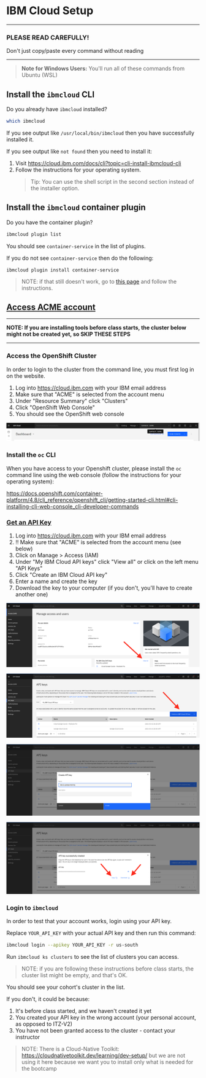 # IBM Cloud Setup

---

### PLEASE READ CAREFULLY!

Don't just copy/paste every command without reading

---

> **Note for Windows Users:** You'll run all of these commands from Ubuntu (WSL)

## Install the `ibmcloud` CLI

Do you already have `ibmcloud` installed?

```bash
which ibmcloud
```

If you see output like `/usr/local/bin/ibmcloud` then you have successfully installed it.

If you see output like `not found` then you need to install it:

1. Visit https://cloud.ibm.com/docs/cli?topic=cli-install-ibmcloud-cli
1. Follow the instructions for your operating system.
   > Tip: You can use the shell script in the second section instead of the installer option.

## Install the `ibmcloud` container plugin

Do you have the container plugin?

```bash
ibmcloud plugin list
```

You should see `container-service` in the list of plugins.

If you do not see `container-service` then do the following:

```
ibmcloud plugin install container-service
```

> NOTE: if that still doesn't work, go to [this page](https://cloud.ibm.com/docs/containers?topic=containers-cs_cli_install) and follow the instructions.



## [Access ACME account](#access-acme-account)
---

**NOTE: If you are installing tools before class starts, the cluster below might not be created yet, so SKIP THESE STEPS**

---

### Access the OpenShift Cluster

In order to login to the cluster from the command line, you must first log in on the website.

1. Log into https://cloud.ibm.com with your IBM email address
1. Make sure that "ACME" is selected from the account menu
1. Under "Resource Summary" click "Clusters"
1. Click "OpenShift Web Console"
1. You should see the OpenShift web console

![](./img-ibmcloud/account-ibmcloud.png)


### Install the `oc` CLI

When you have access to your Openshift cluster, please install the `oc` command line using the web console (follow the instructions for your operating system):

https://docs.openshift.com/container-platform/4.8/cli_reference/openshift_cli/getting-started-cli.html#cli-installing-cli-web-console_cli-developer-commands


### [Get an API Key](#access-ibm-cloud-api-key)
1. Log into https://cloud.ibm.com with your IBM email address
1. ‼️ Make sure that "ACME" is selected from the account menu (see below)
1. Click on Manage > Access (IAM)
1. Under "My IBM Cloud API keys" click "View all" or click on the left menu "API Keys"
1. Click "Create an IBM Cloud API key"
1. Enter a name and create the key
1. Download the key to your computer (if you don't, you'll have to create another one)
 

![](./img-ibmcloud/apikey-iam.png)

![](./img-ibmcloud/apikey-list.png)

![](./img-ibmcloud/apikey-name.png)

![](./img-ibmcloud/apikey-copy.png)

### Login to `ibmcloud`

In order to test that your account works, login using your API key.

Replace `YOUR_API_KEY` with your actual API key and then run this command:

```bash
ibmcloud login --apikey YOUR_API_KEY -r us-south
```

Run `ibmcloud ks clusters` to see the list of clusters you can access.

> NOTE: if you are following these instructions before class starts, the cluster list might be empty, and that's OK.

You should see your cohort's cluster in the list.

If you don't, it could be because:

1. It's before class started, and we haven't created it yet
1. You created your API key in the wrong account (your personal account, as opposed to ITZ-V2)
1. You have not been granted access to the cluster - contact your instructor

> NOTE: There is a Cloud-Native Toolkit: https://cloudnativetoolkit.dev/learning/dev-setup/ but we are not using it here because we want you to install only what is needed for the bootcamp
